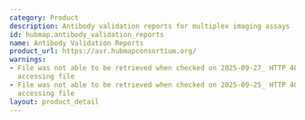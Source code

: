 ```yaml
---
category: Product
description: Antibody validation reports for multiplex imaging assays
id: hubmap.antibody_validation_reports
name: Antibody Validation Reports
product_url: https://avr.hubmapconsortium.org/
warnings:
- File was not able to be retrieved when checked on 2025-09-27_ HTTP 401 error when
  accessing file
- File was not able to be retrieved when checked on 2025-09-25_ HTTP 401 error when
  accessing file
layout: product_detail
---
```

